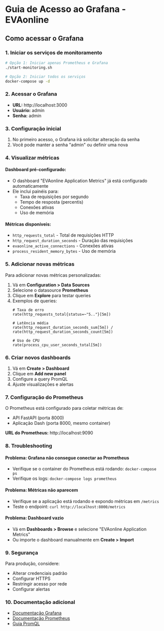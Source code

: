 # Guia de Acesso ao Grafana - EVAonline

## Como acessar o Grafana

### 1. Iniciar os serviços de monitoramento

```bash
# Opção 1: Iniciar apenas Prometheus e Grafana
./start-monitoring.sh

# Opção 2: Iniciar todos os serviços
docker-compose up -d
```

### 2. Acessar o Grafana

- **URL:** http://localhost:3000
- **Usuário:** admin
- **Senha:** admin

### 3. Configuração inicial

1. No primeiro acesso, o Grafana irá solicitar alteração da senha
2. Você pode manter a senha "admin" ou definir uma nova

### 4. Visualizar métricas

#### Dashboard pré-configurado:
- O dashboard "EVAonline Application Metrics" já está configurado automaticamente
- Ele inclui painéis para:
  - Taxa de requisições por segundo
  - Tempo de resposta (percentis)
  - Conexões ativas
  - Uso de memória

#### Métricas disponíveis:
- `http_requests_total` - Total de requisições HTTP
- `http_request_duration_seconds` - Duração das requisições
- `evaonline_active_connections` - Conexões ativas
- `process_resident_memory_bytes` - Uso de memória

### 5. Adicionar novas métricas

Para adicionar novas métricas personalizadas:

1. Vá em **Configuration > Data Sources**
2. Selecione o datasource **Prometheus**
3. Clique em **Explore** para testar queries
4. Exemplos de queries:
   ```
   # Taxa de erro
   rate(http_requests_total{status=~"5.."}[5m])

   # Latência média
   rate(http_request_duration_seconds_sum[5m]) / rate(http_request_duration_seconds_count[5m])

   # Uso de CPU
   rate(process_cpu_user_seconds_total[5m])
   ```

### 6. Criar novos dashboards

1. Vá em **Create > Dashboard**
2. Clique em **Add new panel**
3. Configure a query PromQL
4. Ajuste visualizações e alertas

### 7. Configuração do Prometheus

O Prometheus está configurado para coletar métricas de:
- API FastAPI (porta 8000)
- Aplicação Dash (porta 8000, mesmo container)

**URL do Prometheus:** http://localhost:9090

### 8. Troubleshooting

#### Problema: Grafana não consegue conectar ao Prometheus
- Verifique se o container do Prometheus está rodando: `docker-compose ps`
- Verifique os logs: `docker-compose logs prometheus`

#### Problema: Métricas não aparecem
- Verifique se a aplicação está rodando e expondo métricas em `/metrics`
- Teste o endpoint: `curl http://localhost:8000/metrics`

#### Problema: Dashboard vazio
- Vá em **Dashboards > Browse** e selecione "EVAonline Application Metrics"
- Ou importe o dashboard manualmente em **Create > Import**

### 9. Segurança

Para produção, considere:
- Alterar credenciais padrão
- Configurar HTTPS
- Restringir acesso por rede
- Configurar alertas

### 10. Documentação adicional

- [Documentação Grafana](https://grafana.com/docs/)
- [Documentação Prometheus](https://prometheus.io/docs/)
- [Guia PromQL](https://prometheus.io/docs/prometheus/latest/querying/basics/)
